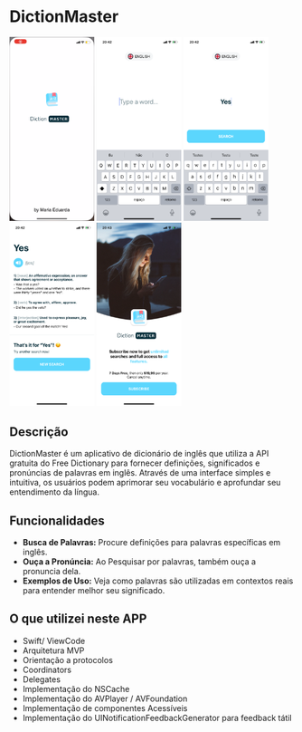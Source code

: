 # DictionMaster

<div>
<img src="/Result/splash.PNG" alt="Search Blank" width="150" height="auto">
<img src="/Result/search-blank.PNG" alt="Search Blank" width="150" height="auto">
<img src="/Result/search-filled.PNG" alt="Search Filled"  width="150" height="auto">
<img src="/Result/search-result.PNG" alt="Search Result" width="150" height="auto">
<img src="/Result/purchase.PNG" alt="Purchase" width="150" height="auto">
</div>

## Descrição

DictionMaster é um aplicativo de dicionário de inglês que utiliza a API gratuita do Free Dictionary para fornecer definições, significados e pronúncias de palavras em inglês. Através de uma interface simples e intuitiva, os usuários podem aprimorar seu vocabulário e aprofundar seu entendimento da língua.

## Funcionalidades

- **Busca de Palavras:** Procure definições para palavras específicas em inglês.
- **Ouça a Pronúncia:** Ao Pesquisar por palavras, também ouça a pronuncia dela.
- **Exemplos de Uso:** Veja como palavras são utilizadas em contextos reais para entender melhor seu significado.

## O que utilizei neste APP

- Swift/ ViewCode
- Arquitetura MVP
- Orientação a protocolos
- Coordinators
- Delegates
- Implementação do NSCache
- Implementação do AVPlayer / AVFoundation
- Implementação de componentes Acessíveis
- Implementação do UINotificationFeedbackGenerator para feedback tátil
